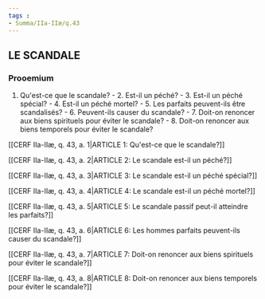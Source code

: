 ```yaml
---
tags : 
- Summa/IIa-IIæ/q.43
---
```


## LE SCANDALE

### Prooemium

1. Qu'est-ce que le scandale? - 2. Est-il un péché? - 3. Est-il un péché spécial? - 4. Est-il un péché mortel? - 5. Les parfaits peuvent-ils être scandalisés? - 6. Peuvent-ils causer du scandale? - 7. Doit-on renoncer aux biens spirituels pour éviter le scandale? - 8. Doit-on renoncer aux biens temporels pour éviter le scandale? 

[[CERF IIa-IIæ, q. 43, a. 1|ARTICLE 1: Qu'est-ce que le scandale?]]

[[CERF IIa-IIæ, q. 43, a. 2|ARTICLE 2: Le scandale est-il un péché?]]

[[CERF IIa-IIæ, q. 43, a. 3|ARTICLE 3: Le scandale est-il un péché spécial?]]

[[CERF IIa-IIæ, q. 43, a. 4|ARTICLE 4: Le scandale est-il un péché mortel?]]

[[CERF IIa-IIæ, q. 43, a. 5|ARTICLE 5: Le scandale passif peut-il atteindre les parfaits?]]

[[CERF IIa-IIæ, q. 43, a. 6|ARTICLE 6: Les hommes parfaits peuvent-ils causer du scandale?]]

[[CERF IIa-IIæ, q. 43, a. 7|ARTICLE 7: Doit-on renoncer aux biens spirituels pour éviter le scandale?]]

[[CERF IIa-IIæ, q. 43, a. 8|ARTICLE 8: Doit-on renoncer aux biens temporels pour éviter le scandale?]]

